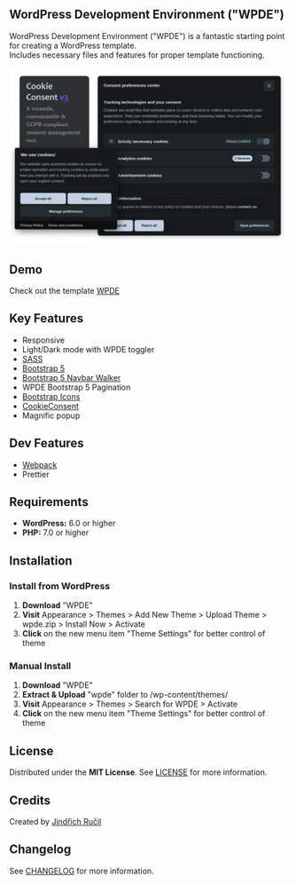 ## WordPress Development Environment ("WPDE")
WordPress Development Environment ("WPDE") is a fantastic starting point for creating a WordPress template.  
Includes necessary files and features for proper template functioning.  

![WPDE - Cover](img/cover.png)

## Demo
Check out the template [WPDE](https://jindrichrucil.com/wpde)


## Key Features

- Responsive
- Light/Dark mode with WPDE toggler
- [SASS](https://sass-lang.com/)
- [Bootstrap 5](https://getbootstrap.com/)
- [Bootstrap 5 Navbar Walker](https://github.com/AlexWebLab/bootstrap-5-wordpress-navbar-walker)
- WPDE Bootstrap 5 Pagination
- [Bootstrap Icons](https://icons.getbootstrap.com/)
- [CookieConsent](https://github.com/orestbida/cookieconsent)
- Magnific popup

## Dev Features
- [Webpack](https://webpack.js.org/)
- Prettier

## Requirements

- **WordPress:** 6.0 or higher
- **PHP:** 7.0 or higher

## Installation

### Install from WordPress 
1. **Download** "WPDE"
2. **Visit** Appearance > Themes > Add New Theme > Upload Theme > wpde.zip > Install Now > Activate
3. **Click** on the new menu item "Theme Settings" for better control of theme

### Manual Install
1. **Download** "WPDE"
3. **Extract & Upload** "wpde" folder to /wp-content/themes/
4. **Visit** Appearance > Themes > Search for WPDE > Activate
5. **Click** on the new menu item "Theme Settings" for better control of theme

## License
Distributed under the **MIT License**. See [LICENSE](https://github.com/rucilos/wpde/blob/master/LICENSE) for more information.

## Credits
Created by [Jindřich Ručil](https://jindrichrucil.com)

## Changelog

See [CHANGELOG](https://github.com/rucilos/wpde/blob/master/changelog.md) for more information.


